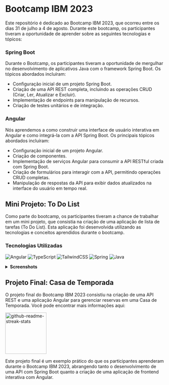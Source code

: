 # Bootcamp IBM 2023

Este repositório é dedicado ao Bootcamp IBM 2023, que ocorreu entre os dias 31 de julho a 4 de agosto. Durante este bootcamp, os participantes tiveram a oportunidade de aprender sobre as seguintes tecnologias e tópicos:

### Spring Boot
Durante o Bootcamp, os participantes tiveram a oportunidade de mergulhar no desenvolvimento de aplicativos Java com o framework Spring Boot.
Os tópicos abordados incluíram:
- Configuração inicial de um projeto Spring Boot.
- Criação de uma API REST completa, incluindo as operações CRUD (Criar, Ler, Atualizar e Excluir).
- Implementação de endpoints para manipulação de recursos.
- Criação de testes unitários e de integração.

### Angular
Nós aprendemos a como construir uma interface de usuário interativa em Angular e como integrá-la com a API Spring Boot. Os principais tópicos abordados incluíram:

- Configuração inicial de um projeto Angular.
- Criação de componentes.
- Implementação de serviços Angular para consumir a API RESTful criada com Spring Boot.
- Criação de formulários para interagir com a API, permitindo operações CRUD completas.
- Manipulação de respostas da API para exibir dados atualizados na interface do usuário em tempo real.

## Mini Projeto: To Do List
Como parte do bootcamp, os participantes tiveram a chance de trabalhar em um mini projeto, que consistia na criação de uma aplicação de lista de tarefas (To Do List). Esta aplicação foi desenvolvida utilizando as tecnologias e conceitos aprendidos durante o bootcamp.

### Tecnologias Utilizadas

![Angular](https://img.shields.io/badge/angular-0D1117.svg?style=for-the-badge&logo=angular&logoColor=DD0031&labelColor=0D1117)
![TypeScript](https://img.shields.io/badge/typescript-0D1117.svg?style=for-the-badge&logo=typescript&logoColor=23007ACC&labelColor=0D1117)
![TailwindCSS](https://img.shields.io/badge/tailwindcss-0D1117.svg?style=for-the-badge&logo=tailwind-css&logoColor=2338B2AC&labelColor=0D1117)
![Spring](https://img.shields.io/badge/spring-0D1117.svg?style=for-the-badge&logo=spring&logoColor=236DB33F&labelColor=0D1117)
![Java](https://img.shields.io/badge/Java-0D1117?logo=openjdk&logoColor=ED8B00&style=for-the-badge)

<details>
  <summary> <b> Screenshots </b> </summary>
</details>


## Projeto Final: Casa de Temporada
O projeto final do Bootcamp IBM 2023 consistiu na criação de uma API REST e uma aplicação Angular para gerenciar reservas em uma Casa de Temporada. Você pode encontrar mais informações aqui:

<div>
  <a href="https://github.com/Major2571/CasaDeTemporadaIBM"><img height="130" src="https://denvercoder1-github-readme-stats.vercel.app/api/pin/?username=Major2571&repo=CasaDeTemporadaIBM&show_icons=true&count_private=true&hide_border=true&title_color=FD6767&icon_color=9A1A27&text_color=c9d1d9&bg_color=0d1117" alt="github-readme-streak-stats"></a>
</div>

Este projeto final é um exemplo prático do que os participantes aprenderam durante o Bootcamp IBM 2023, abrangendo tanto o desenvolvimento de uma API com Spring Boot quanto a criação de uma aplicação de frontend interativa com Angular.